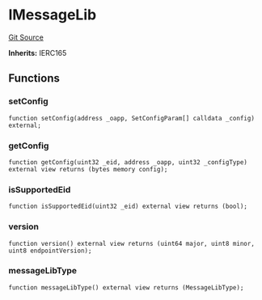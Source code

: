 # IMessageLib
[Git Source](https://github.com/malda-protocol/malda-lending/blob/157d7bccdcadcb7388d89b00ec47106a82e67e78/src\interfaces\external\layerzero\v2\IMessageLib.sol)

**Inherits:**
IERC165


## Functions
### setConfig


```solidity
function setConfig(address _oapp, SetConfigParam[] calldata _config) external;
```

### getConfig


```solidity
function getConfig(uint32 _eid, address _oapp, uint32 _configType) external view returns (bytes memory config);
```

### isSupportedEid


```solidity
function isSupportedEid(uint32 _eid) external view returns (bool);
```

### version


```solidity
function version() external view returns (uint64 major, uint8 minor, uint8 endpointVersion);
```

### messageLibType


```solidity
function messageLibType() external view returns (MessageLibType);
```

